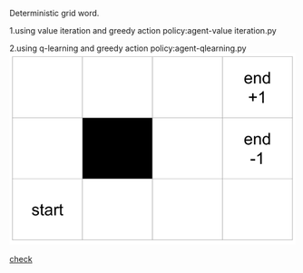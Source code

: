 Deterministic grid word.

1.using value iteration and greedy action policy:agent-value iteration.py


2.using q-learning and greedy action policy:agent-qlearning.py
![](https://raw.githubusercontent.com/zackq88/gridword-reinforcement-learning/main/grid%20map.png)

[check](https://towardsdatascience.com/reinforcement-learning-implement-grid-world-from-scratch-c5963765ebff)




